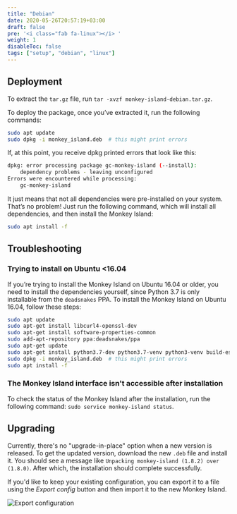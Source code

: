 ```yaml
---
title: "Debian"
date: 2020-05-26T20:57:19+03:00
draft: false
pre: '<i class="fab fa-linux"></i> '
weight: 1
disableToc: false
tags: ["setup", "debian", "linux"]
---
```


## Deployment

To extract the `tar.gz` file, run `tar -xvzf monkey-island-debian.tar.gz`.

To deploy the package, once you’ve extracted it, run the following commands:

```sh
sudo apt update
sudo dpkg -i monkey_island.deb  # this might print errors
```

If, at this point, you receive dpkg printed errors that look like this:

```sh
dpkg: error processing package gc-monkey-island (--install):
    dependency problems - leaving unconfigured
Errors were encountered while processing:
    gc-monkey-island
```

It just means that not all dependencies were pre-installed on your system. That’s no problem! Just run the following command, which will install all dependencies, and then install the Monkey Island:

```sh
sudo apt install -f
```

## Troubleshooting

### Trying to install on Ubuntu <16.04

If you’re trying to install the Monkey Island on Ubuntu 16.04 or older, you need to install the dependencies yourself, since Python 3.7 is only installable from the `deadsnakes` PPA. To install the Monkey Island on Ubuntu 16.04, follow these steps:

```sh
sudo apt update
sudo apt-get install libcurl4-openssl-dev
sudo apt-get install software-properties-common
sudo add-apt-repository ppa:deadsnakes/ppa
sudo apt-get update
sudo apt-get install python3.7-dev python3.7-venv python3-venv build-essential
sudo dpkg -i monkey_island.deb  # this might print errors
sudo apt install -f
```

### The Monkey Island interface isn't accessible after installation

To check the status of the Monkey Island after the installation, run the following command: `sudo service monkey-island status`.

## Upgrading

Currently, there's no "upgrade-in-place" option when a new version is released. To get the updated version, download the new `.deb` file and install it. You should see a message like `Unpacking monkey-island (1.8.2) over (1.8.0)`. After which, the installation should complete successfully.

If you'd like to keep your existing configuration, you can export it to a file using the *Export config* button and then import it to the new Monkey Island.

![Export configuration](../../images/setup/export-configuration.png "Export configuration")

